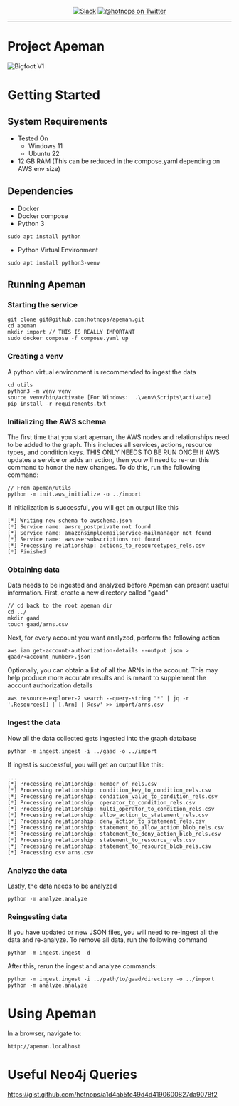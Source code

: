 <p align="center">
    <a href="https://join.slack.com/t/bloodhoundhq/shared_invite/zt-1tgq6ojd2-ixpx5nz9Wjtbhc3i8AVAWw">
        <img src="https://img.shields.io/badge/Slack-%23apeman-blueviolet?logo=slack" alt="Slack"/></a>
    <a href="https://twitter.com/hotnops">
        <img src="https://img.shields.io/twitter/url?url=https%3A%2F%2Fx.com%2Fhotnops&style=social"
        alt="@hotnops on Twitter"/></a>
</p>

---

# Project Apeman

![Bigfoot V1](https://github.com/user-attachments/assets/451a052a-97ae-4a95-ab23-f4d3f01ec93f)

# Getting Started

## System Requirements

- Tested On
  - Windows 11
  - Ubuntu 22
- 12 GB RAM (This can be reduced in the compose.yaml depending on AWS env size)

## Dependencies

- Docker
- Docker compose
- Python 3

```
sudo apt install python
```

- Python Virtual Environment

```
sudo apt install python3-venv
```

## Running Apeman

### Starting the service

```
git clone git@github.com:hotnops/apeman.git
cd apeman
mkdir import // THIS IS REALLY IMPORTANT
sudo docker compose -f compose.yaml up
```

### Creating a venv

A python virtual environment is recommended to ingest the data

```
cd utils
python3 -m venv venv
source venv/bin/activate [For Windows:  .\venv\Scripts\activate]
pip install -r requirements.txt
```

### Initializing the AWS schema

The first time that you start apeman, the AWS nodes and relationships need to be added to the graph. This includes all services, actions, resource types, and condition keys. THIS ONLY NEEDS TO BE RUN ONCE! If AWS updates a service or adds an action, then you will need to re-run this command to honor the new changes. To do this, run the following command:

```
// From apeman/utils
python -m init.aws_initialize -o ../import
```

If initialization is successful, you will get an output like this

```
[*] Writing new schema to awschema.json
[*] Service name: awsre_postprivate not found
[*] Service name: amazonsimpleemailservice-mailmanager not found
[*] Service name: awsusersubscriptions not found
[*] Processing relationship: actions_to_resourcetypes_rels.csv
[*] Finished
```

### Obtaining data

Data needs to be ingested and analyzed before Apeman can present useful information. First, create a new directory
called "gaad"

```
// cd back to the root apeman dir
cd ../
mkdir gaad
touch gaad/arns.csv
```

Next, for every account you want analyzed, perform the following action

```
aws iam get-account-authorization-details --output json > gaad/<account_number>.json
```

Optionally, you can obtain a list of all the ARNs in the account. This may help produce more accurate results and is meant to supplement the account authorization details

```
aws resource-explorer-2 search --query-string "*" | jq -r '.Resources[] | [.Arn] | @csv' >> import/arns.csv
```

### Ingest the data

Now all the data collected gets ingested into the graph database

```
python -m ingest.ingest -i ../gaad -o ../import
```

If ingest is successful, you will get an output like this:

```
...
[*] Processing relationship: member_of_rels.csv
[*] Processing relationship: condition_key_to_condition_rels.csv
[*] Processing relationship: condition_value_to_condition_rels.csv
[*] Processing relationship: operator_to_condition_rels.csv
[*] Processing relationship: multi_operator_to_condition_rels.csv
[*] Processing relationship: allow_action_to_statement_rels.csv
[*] Processing relationship: deny_action_to_statement_rels.csv
[*] Processing relationship: statement_to_allow_action_blob_rels.csv
[*] Processing relationship: statement_to_deny_action_blob_rels.csv
[*] Processing relationship: statement_to_resource_rels.csv
[*] Processing relationship: statement_to_resource_blob_rels.csv
[*] Processing csv arns.csv
```

### Analyze the data

Lastly, the data needs to be analyzed

```
python -m analyze.analyze
```

### Reingesting data

If you have updated or new JSON files, you will need to re-ingest all the data and re-analyze. To remove all data, run the following command

```
python -m ingest.ingest -d
```

After this, rerun the ingest and analyze commands:

```
python -m ingest.ingest -i ../path/to/gaad/directory -o ../import
python -m analyze.analyze
```

# Using Apeman

In a browser, navigate to:

```
http://apeman.localhost
```

# Useful Neo4j Queries

https://gist.github.com/hotnops/a1d4ab5fc49d4d4190600827da9078f2
